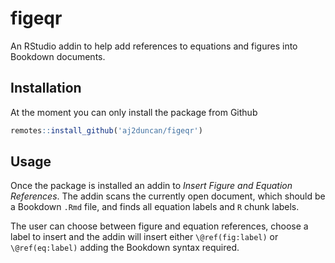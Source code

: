 # figeqr

An RStudio addin to help add references to equations and figures into Bookdown documents. 


## Installation

At the moment you can only install the package from Github 

```r
remotes::install_github('aj2duncan/figeqr')
```

## Usage

Once the package is installed an addin to *Insert Figure and Equation References*. The addin scans the currently open document, which should be a Bookdown `.Rmd` file, and finds all equation labels and `R` chunk labels.

The user can choose between figure and equation references, choose a label to insert and the addin will insert either `\@ref(fig:label)` or `\@ref(eq:label)` adding the Bookdown syntax required.
